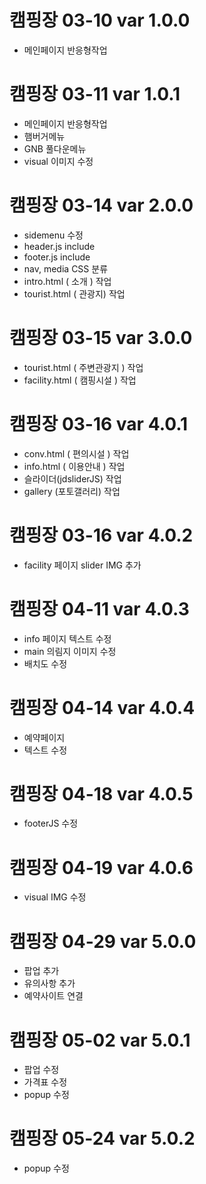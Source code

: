 # 캠핑장 03-10 var 1.0.0
 - 메인페이지 반응형작업

 # 캠핑장 03-11 var 1.0.1
  - 메인페이지 반응형작업
  - 햄버거메뉴
  - GNB 풀다운메뉴
  - visual 이미지 수정


# 캠핑장 03-14 var 2.0.0
   - sidemenu 수정
   - header.js include
   - footer.js include
   - nav, media CSS 분류
   - intro.html ( 소개 ) 작업
   - tourist.html ( 관광지) 작업

# 캠핑장 03-15 var 3.0.0
  - tourist.html ( 주변관광지 ) 작업
  - facility.html ( 캠핑시설 ) 작업

# 캠핑장 03-16 var 4.0.1
  - conv.html ( 편의시설 ) 작업
  - info.html ( 이용안내 ) 작업
  - 슬라이더(jdsliderJS) 작업
  - gallery (포토갤러리) 작업

# 캠핑장 03-16 var 4.0.2
  - facility 페이지 slider IMG 추가


# 캠핑장 04-11 var 4.0.3
 - info 페이지 텍스트 수정
 - main 의림지 이미지 수정
 - 배치도 수정

# 캠핑장 04-14 var 4.0.4
 - 예약페이지
 - 텍스트 수정

# 캠핑장 04-18 var 4.0.5
 - footerJS 수정

# 캠핑장 04-19 var 4.0.6
 - visual IMG 수정

 # 캠핑장 04-29 var 5.0.0
 - 팝업 추가
 - 유의사항 추가
 - 예약사이트 연결

 # 캠핑장 05-02 var 5.0.1
 - 팝업 수정
 - 가격표 수정
 - popup 수정

 # 캠핑장 05-24 var 5.0.2
 - popup 수정